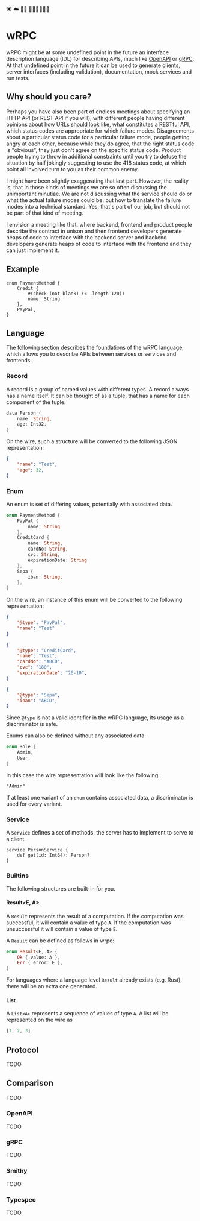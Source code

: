 :sunny: :cloud: :construction_worker_man: :construction::construction::construction::construction::construction::construction:

# wRPC

wRPC might be at some undefined point in the future an interface
description language (IDL) for describing APIs, much like
[OpenAPI][openapi] or [gRPC][grpc]. At that undefined point in the
future it can be used to generate clients, server interfaces
(including validation), documentation, mock services and run tests.


## Why should you care?

Perhaps you have also been part of endless meetings about specifying
an HTTP API (or REST API if you will), with different people having
different opinions about how URLs should look like, what constitutes a
RESTful API, which status codes are appropriate for which failure
modes. Disagreements about a particular status code for a particular
failure mode, people getting angry at each other, because while they
do agree, that the right status code is "obvious", they just don't
agree on the specific status code. Product people trying to throw in
additional constraints until you try to defuse the situation by half
jokingly suggesting to use the 418 status code, at which point all
involved turn to you as their common enemy.

I might have been slightly exaggerating that last part. However, the
reality is, that in those kinds of meetings we are so often discussing
the unimportant minutiae. We are not discussing what the service
should do or what the actual failure modes could be, but how to
translate the failure modes into a technical standard. Yes, that's
part of our job, but should not be part of that kind of meeting.

I envision a meeting like that, where backend, frontend and product
people describe the contract in unison and then frontend developers
generate heaps of code to interface with the backend server and
backend developers generate heaps of code to interface with the
frontend and they can just implement it.

## Example

```wrpc
enum PaymentMethod {
    Credit { 
        #(check (not blank) (< .length 120))
        name: String 
    },
    PayPal,
}
```


## Language

The following section describes the foundations of the wRPC language, which
allows you to describe APIs between services or services and frontends.

### Record

A record is a group of named values with different types. A record always has a
name itself. It can be thought of as a tuple, that has a name for each
component of the tuple.

```rust
data Person {
    name: String,
    age: Int32,
}
```

On the wire, such a structure will be converted to the following JSON representation:

```json
{
    "name": "Test",
    "age": 32,
}
```


### Enum

An enum is set of differing values, potentially with associated data. 

```rust
enum PaymentMethod {
    PayPal { 
        name: String 
    },
    CreditCard { 
        name: String, 
        cardNo: String, 
        cvc: String, 
        expirationDate: String 
    },
    Sepa { 
        iban: String,
    },
}
```

On the wire, an instance of this enum will be converted to the
following representation:

```json
{ 
    "@type": "PayPal",
    "name": "Test"
}
```

```json
{ 
    "@type": "CreditCard",
    "name": "Test",
    "cardNo": "ABCD",
    "cvc": "180",
    "expirationDate": "26-10",
}
```

```json
{ 
    "@type": "Sepa",
    "iban": "ABCD",
}
```

Since `@type` is not a valid identifier in the wRPC language, its
usage as a discriminator is safe.

Enums can also be defined without any associated data.

```rust
enum Role {
    Admin,
    User,
}
```

In this case the wire representation will look like the following:

```
"Admin"
```

If at least one variant of an `enum` contains associated data, a
discriminator is used for every variant.


### Service

A `Service` defines a set of methods, the server has to implement to
serve to a client.

```wrpc
service PersonService {
    def get(id: Int64): Person?
}
```

### Builtins

The following structures are built-in for you.

#### Result<E, A>

A `Result` represents the result of a computation. If the computation was
successful, it will contain a value of type `A`. If the computation was
unsuccessful it will contain a value of type `E`.

A `Result` can be defined as follows in wrpc:

```rust
enum Result<E, A> {
    Ok { value: A },
    Err { error: E },
}
```

For languages where a language level `Result` already exists (e.g. Rust), there
will be an extra one generated.

#### List<A>

A `List<A>` represents a sequence of values of type `A`. A list will
be represented on the wire as 

```rust
[1, 2, 3]
```


## Protocol

TODO

## Comparison

TODO

### OpenAPI

TODO

### gRPC

TODO

### Smithy

TODO

### Typespec

TODO


[smithy]: https://smithy.io/2.0/index.html
[grpc]: https://grpc.io/
[typespec]: https://typespec.io/
[openapi]: https://www.openapis.org/

